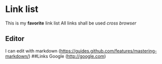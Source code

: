 # Link list
This is my **favorite** link list
All links shall be used *cross browser*
## Editor
I can edit with markdown (https://guides.github.com/features/mastering-markdown/)
##Links
Google (http://google.com)

